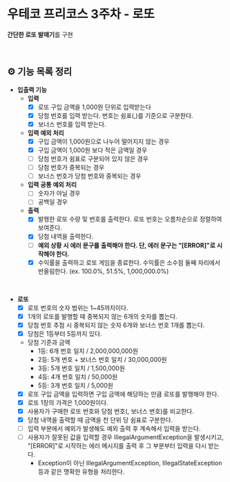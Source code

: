 # 우테코 프리코스 3주차 - 로또

**간단한 로또 발매기**를 구현

<br/>

## ⚙️ 기능 목록 정리

- **입출력 기능**
    - **입력**
        - [x] 로또 구입 금액을 1,000원 단위로 입력받는다
        - [x] 당첨 번호를 입력 받는다. 번호는 쉼표(,)를 기준으로 구분한다.
        - [x] 보너스 번호를 입력 받는다.
    - **입력 예외 처리**
        - [x] 구입 금액이 1,000원으로 나누어 떨어지지 않는 경우
        - [x] 구입 금액이 1,000원 보다 적은 금액일 경우
        - [ ] 당첨 번호가 쉼표로 구분되어 있지 않은 경우
        - [ ] 당첨 번호가 중복되는 경우
        - [ ] 보너스 번호가 당첨 번호와 중복되는 경우
    - **입력 공통 예외 처리**
        - [ ] 숫자가 아닐 경우
        - [ ] 공백일 경우
    - **출력**
        - [x] 발행한 로또 수량 및 번호를 출력한다. 로또 번호는 오름차순으로 정렬하여 보여준다.
        - [x] 당첨 내역을 출력한다.
        - [ ] **예외 상황 시 에러 문구를 출력해야 한다. 단, 에러 문구는 "[ERROR]"로 시작해야 한다.**
        - [x] 수익률을 출력하고 로또 게임을 종료한다. 수익률은 소수점 둘째 자리에서 반올림한다. (ex. 100.0%, 51.5%, 1,000,000.0%)

<br/>

- **로또**
    - [x] 로또 번호의 숫자 범위는 1~45까지이다.
    - [x] 1개의 로또를 발행할 때 중복되지 않는 6개의 숫자를 뽑는다.
    - [x] 당첨 번호 추첨 시 중복되지 않는 숫자 6개와 보너스 번호 1개를 뽑는다.
    - [x] 당첨은 1등부터 5등까지 있다.
    - 당첨 기준과 금액
        - 1등: 6개 번호 일치 / 2,000,000,000원
        - 2등: 5개 번호 + 보너스 번호 일치 / 30,000,000원
        - 3등: 5개 번호 일치 / 1,500,000원
        - 4등: 4개 번호 일치 / 50,000원
        - 5등: 3개 번호 일치 / 5,000원
    - [x] 로또 구입 금액을 입력하면 구입 금액에 해당하는 만큼 로또를 발행해야 한다.
    - [x] 로또 1장의 가격은 1,000원이다.
    - [x] 사용자가 구매한 로또 번호와 당첨 번호(, 보너스 번호)를 비교한다.
    - [x] 당첨 내역을 출력할 때 금액을 천 단위 당 쉼표로 구분한다.
    - [ ] 입력 부분에서 예외가 발생해도 예외 출력 후 계속해서 입력을 받는다.
    - [ ] 사용자가 잘못된 값을 입력할 경우 IllegalArgumentException을 발생시키고, "[ERROR]"로 시작하는 에러 메시지를 출력 후 그 부분부터 입력을 다시 받는다.
        - Exception이 아닌 IllegalArgumentException, IllegalStateException 등과 같은 명확한 유형을 처리한다.
